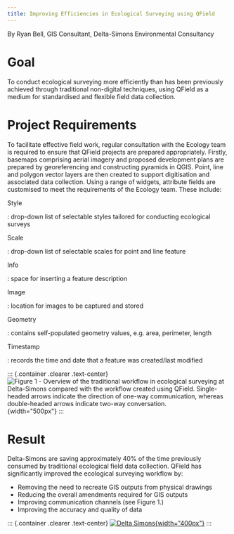 ```yaml
---
title: Improving Efficiencies in Ecological Surveying using QField
---
```


By Ryan Bell, GIS Consultant, Delta-Simons Environmental Consultancy

Goal
====

To conduct ecological surveying more efficiently than has been
previously achieved through traditional non-digital techniques, using
QField as a medium for standardised and flexible field data collection.

Project Requirements
====================

To facilitate effective field work, regular consultation with the
Ecology team is required to ensure that QField projects are prepared
appropriately. Firstly, basemaps comprising aerial imagery and proposed
development plans are prepared by georeferencing and constructing
pyramids in QGIS. Point, line and polygon vector layers are then created
to support digitisation and associated data collection. Using a range of
widgets, attribute fields are customised to meet the requirements of the
Ecology team. These include:

Style

:   drop-down list of selectable styles tailored for conducting
    ecological surveys

Scale

:   drop-down list of selectable scales for point and line feature

Info

:   space for inserting a feature description

Image

:   location for images to be captured and stored

Geometry

:   contains self-populated geometry values, e.g. area, perimeter,
    length

Timestamp

:   records the time and date that a feature was created/last modified

::: {.container .clearer .text-center}
![Figure 1 - Overview of the traditional workflow in ecological surveying at Delta-Simons compared with the workflow created using QField. Single-headed arrows indicate the direction of one-way communication, whereas double-headed arrows indicate two-way conversation.](/images/eco-survey.png){width="500px"}
:::

Result
======

Delta-Simons are saving approximately 40% of the time previously
consumed by traditional ecological field data collection. QField has
significantly improved the ecological surveying workflow by:

-   Removing the need to recreate GIS outputs from physical drawings
-   Reducing the overall amendments required for GIS outputs
-   Improving communication channels (see Figure 1.)
-   Improving the accuracy and quality of data

::: {.container .clearer .text-center}
[![Delta Simons](/images/delta-simons.png){width="400px"}](https://www.deltasimons.com/)
:::

